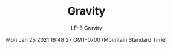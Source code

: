 ---
category: "wall_covering"
date: "Mon Jan 25 2021 16:48:27 GMT-0700 (Mountain Standard Time)"
description: "null"
designer: "Lesley Frenz"
href: "https://www.areaenvironments.com/lesle-frenz"
image_primary: "./img/LF_Gravity_Art.jpg"
image_secondary: "./img/LF_Gravity_Interior.jpg"
image_thumb: "./img/Lesley+Frenz.png"
manufacturer: "Area Environments"
slug: "/manufacturers/area_environments/wall_covering/gravity"
subtitle: "LF-3  Gravity"
tags:
  - "area_environments"
  - "wall_covering"
title: "Gravity"
---